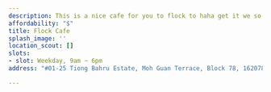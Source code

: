 ```yaml
---
description: This is a nice cafe for you to flock to haha get it we so funny right
affordability: "$"
title: Flock Cafe
splash_image: ''
location_scout: []
slots:
- slot: Weekday, 9am ~ 6pm
address: "#01-25 Tiong Bahru Estate, Moh Guan Terrace, Block 78, 162078"

---
```

